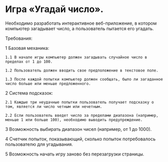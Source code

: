 # Игра «Угадай число». 
Необходимо разработать интерактивное веб-приложение, в котором компьютер загадывает число, а пользователь пытается его угадать.

Требования:

  1 Базовая механика:
  
    1.1 В начале игры компьютер должен загадывать случайное число в пределах от 1 до 100.
    
    1.2 Пользователь должен вводить свое предположение в текстовое поле.
    
    1.3 После каждой попытки компьютер должен сообщать, было ли загаданное число больше или меньше предложенного.
    
  2 Система подсказок:
  
    2.1 Каждые три неудачные попытки пользователь получает подсказку о том, является ли число четным или нечетным.
    
    2.2 Если пользователь введет число за пределами диапазона (например, меньше 1 или больше 100), необходимо выводить предупреждение.
    
  3 Возможность выбирать диапазон чисел (например, от 1 до 1000).
  
  4 Счетчик попыток, показывающий, сколько попыток потребовалось пользователю для угадывания.
  
  5 Возможность начать игру заново без перезагрузки страницы.
